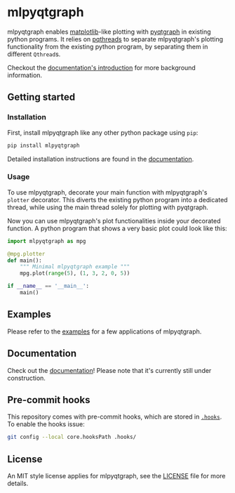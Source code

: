 # mlpyqtgraph

mlpyqtgraph enables [matplotlib](https://matplotlib.org/)-like plotting with
[pyqtgraph](https://github.com/pyqtgraph/pyqtgraph) in existing python programs.
It relies on [pqthreads](https://github.com/swvanbuuren/pqthreads) to separate mlpyqtgraph's plotting functionality from the existing python program, by separating them in different `Qthread`s.

Checkout the [documentation's
introduction](https://swvanbuuren.github.io/mlpyqtgraph/introduction/) for more
background information.

## Getting started

### Installation

First, install mlpyqtgraph like any other python package using `pip`:

``` bash
pip install mlpyqtgraph
```

Detailed installation instructions are found in the
[documentation](https://swvanbuuren.github.io/mlpyqtgraph/installation/).

### Usage

To use mlpyqtgraph, decorate your main function with mlpyqtgraph's `plotter`
decorator. This diverts the existing python program into a dedicated thread,
while using the main thread solely for plotting with pyqtgraph.

Now you can use mlpyqtgraph's plot functionalities inside your decorated
function. A python program that shows a very basic plot could look like this:

```python
import mlpyqtgraph as mpg

@mpg.plotter
def main():
    """ Minimal mlpyqtgraph example """
    mpg.plot(range(5), (1, 3, 2, 0, 5))

if __name__ == '__main__':
    main()
```

## Examples

Please refer to the [examples](/examples) for a few applications of mlpyqtgraph.

## Documentation

Check out the [documentation](https://swvanbuuren.github.io/mlpyqtgraph/)!
Please note that it's currently still under construction.

## Pre-commit hooks

This repository comes with pre-commit hooks, which are stored in
[`.hooks`](.hooks). To enable the hooks issue:

```bash
git config --local core.hooksPath .hooks/
```

## License

An MIT style license applies for mlpyqtgraph, see the [LICENSE](LICENSE) file
for more details.
